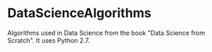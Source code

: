 # DataScienceAlgorithms
Algorithms used in Data Science from the book "Data Science from Scratch". It uses Python 2.7.
